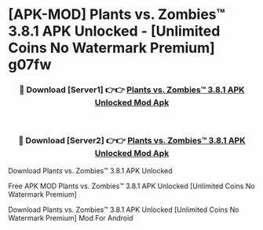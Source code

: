# [APK-MOD] Plants vs. Zombies™ 3.8.1 APK Unlocked - [Unlimited Coins No Watermark Premium] g07fw



<div align="center">
<h3>🔴 Download [Server1] 👉👉 <a href="https://momento.my/?title=Plants_vs._Zombies™_3.8.1_APK_Unlocked">Plants vs. Zombies™ 3.8.1 APK Unlocked Mod Apk</a></h3><br>

<h3>🔴 Download [Server2] 👉👉 <a href="https://momento.my/?title=Plants_vs._Zombies™_3.8.1_APK_Unlocked">Plants vs. Zombies™ 3.8.1 APK Unlocked Mod Apk</a></h3>
</div>



Download Plants vs. Zombies™ 3.8.1 APK Unlocked 

Free APK MOD Plants vs. Zombies™ 3.8.1 APK Unlocked [Unlimited Coins No Watermark Premium]

Download Plants vs. Zombies™ 3.8.1 APK Unlocked [Unlimited Coins No Watermark Premium] Mod For Android
